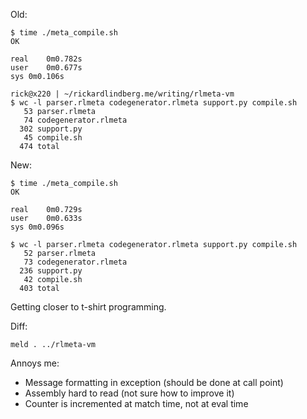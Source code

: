 Old:

    $ time ./meta_compile.sh 
    OK

    real	0m0.782s
    user	0m0.677s
    sys	0m0.106s

    rick@x220 | ~/rickardlindberg.me/writing/rlmeta-vm
    $ wc -l parser.rlmeta codegenerator.rlmeta support.py compile.sh 
       53 parser.rlmeta
       74 codegenerator.rlmeta
      302 support.py
       45 compile.sh
      474 total

New:

    $ time ./meta_compile.sh 
    OK

    real	0m0.729s
    user	0m0.633s
    sys	0m0.096s

    $ wc -l parser.rlmeta codegenerator.rlmeta support.py compile.sh 
       52 parser.rlmeta
       73 codegenerator.rlmeta
      236 support.py
       42 compile.sh
      403 total

Getting closer to t-shirt programming.

Diff:

    meld . ../rlmeta-vm

Annoys me:

* Message formatting in exception (should be done at call point)
* Assembly hard to read (not sure how to improve it)
* Counter is incremented at match time, not at eval time
